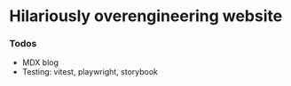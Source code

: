 # Hilariously overengineering website

### Todos

- MDX blog
- Testing: vitest, playwright, storybook
